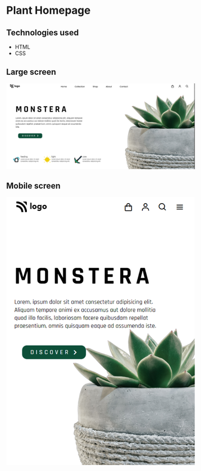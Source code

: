 # Plant Homepage

## Technologies used

- HTML
- CSS

## Large screen

![img1](./img1.png)


## Mobile screen

![img2](./img2.png)
